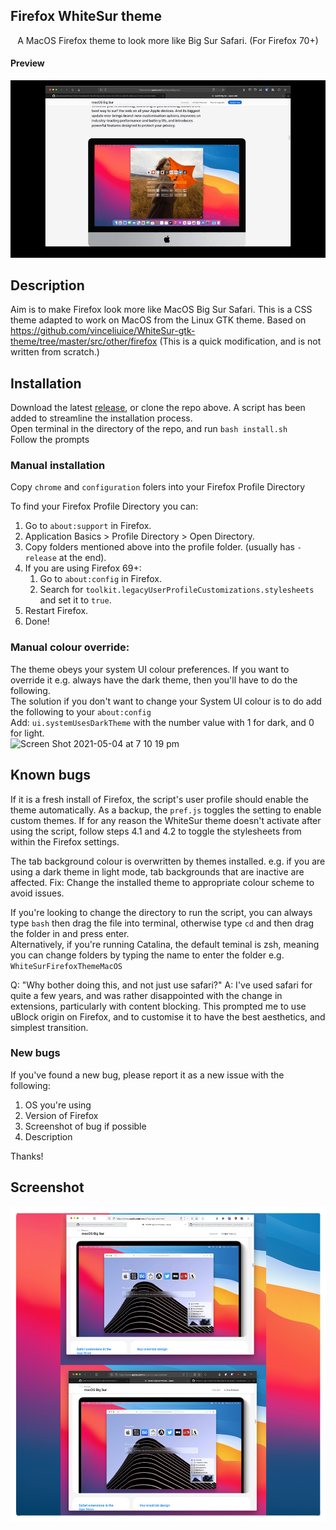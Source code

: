 ## Firefox WhiteSur theme

<p align="center">A MacOS Firefox theme to look more like Big Sur Safari. (For Firefox 70+)</p>

#### Preview
![Preview](whitesur.gif?raw=true)

## Description

Aim is to make Firefox look more like MacOS Big Sur Safari.
This is a CSS theme adapted to work on MacOS from the Linux GTK theme.
Based on https://github.com/vinceliuice/WhiteSur-gtk-theme/tree/master/src/other/firefox
(This is a quick modification, and is not written from scratch.)

## Installation

Download the latest [release](https://github.com/AdamXweb/WhiteSurFirefoxThemeMacOS/releases/), or clone the repo above.
A script has been added to streamline the installation process.\
Open terminal in the directory of the repo, and run `bash install.sh`\
Follow the prompts

### Manual installation

Copy `chrome` and `configuration` folers into your Firefox Profile Directory

To find your Firefox Profile Directory you can:

1. Go to `about:support` in Firefox.
2. Application Basics > Profile Directory > Open Directory.
3. Copy folders mentioned above into the profile folder. (usually has `-release` at the end).
4. If you are using Firefox 69+:
	1. Go to `about:config` in Firefox.
	2. Search for `toolkit.legacyUserProfileCustomizations.stylesheets` and set it to `true`.
5. Restart Firefox.
6. Done!

### Manual colour override:

The theme obeys your system UI colour preferences. If you want to override it e.g. always have the dark theme, then you'll have to do the following.\
The solution if you don't want to change your System UI colour is to do add the following to your `about:config`\
Add: `ui.systemUsesDarkTheme` with the number value with 1 for dark, and 0 for light.\
![Screen Shot 2021-05-04 at 7 10 19 pm](https://user-images.githubusercontent.com/6800453/116982626-60317980-ad0c-11eb-96aa-0879b05c98fc.png)


## Known bugs

If it is a fresh install of Firefox, the script's user profile should enable the theme automatically. As a backup, the `pref.js` toggles the setting to enable custom themes.
If for any reason the WhiteSur theme doesn't activate after using the script, follow steps 4.1 and 4.2 to toggle the stylesheets from within the Firefox settings.

The tab background colour is overwritten by themes installed.
e.g. if you are using a dark theme in light mode, tab backgrounds that are inactive are affected.
Fix: Change the installed theme to appropriate colour scheme to avoid issues.

If you're looking to change the directory to run the script, you can always type `bash` then drag the file into terminal, otherwise type `cd` and then drag the folder in and press enter.\
Alternatively, if you're running Catalina, the default teminal is zsh, meaning you can change folders by typing the name to enter the folder e.g. `WhiteSurFirefoxThemeMacOS`


Q: "Why bother doing this, and not just use safari?"
A: I've used safari for quite a few years, and was rather disappointed with the change in extensions, particularly with content blocking. This prompted me to use uBlock origin on Firefox, and to customise it to have the best aesthetics, and simplest transition.

### New bugs

If you've found a new bug, please report it as a new issue with the following:

1. OS you're using
2. Version of Firefox
3. Screenshot of bug if possible
4. Description

Thanks!

## Screenshot
![Preview](preview.png?raw=true)
